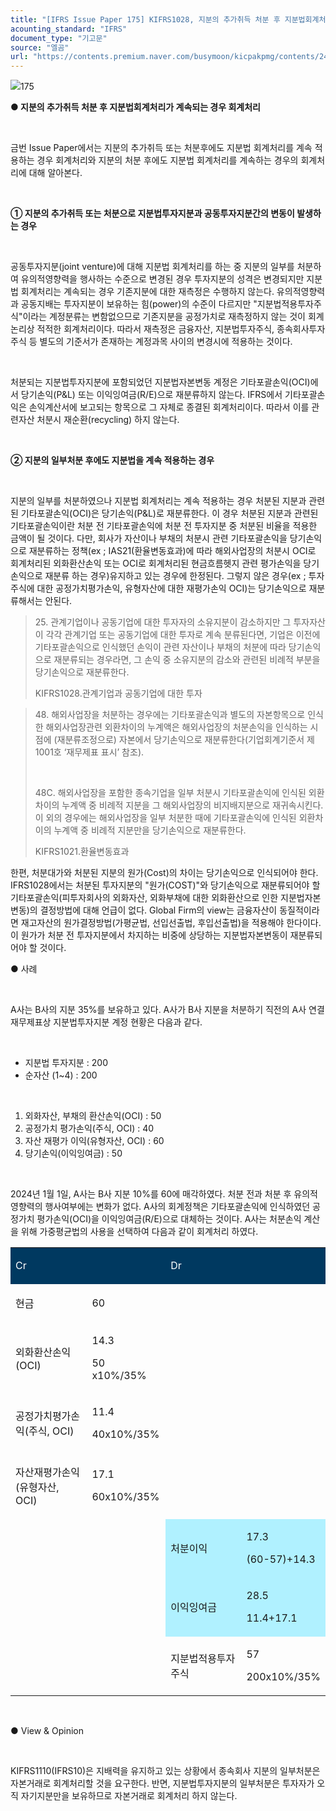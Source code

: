 ```yaml
---
title: "[IFRS Issue Paper 175] KIFRS1028, 지분의 추가취득 처분 후 지분법회계처리가 계속되는 경우 회계처리"
acounting_standard: "IFRS"
document_type: "기고문"
source: "엘곰"
url: "https://contents.premium.naver.com/busymoon/kicpakpmg/contents/240729114532196qk"
---
```

![](https://n2.news.naver.com/l.gif?type=content)175

**● 지분의 추가취득 처분 후 지분법회계처리가 계속되는 경우 회계처리**

​

금번 Issue Paper에서는 지분의 추가취득 또는 처분후에도 지분법 회계처리를 계속 적용하는 경우 회계처리와 지분의 처분 후에도 지분법 회계처리를 계속하는 경우의 회계처리에 대해 알아본다.

​

**① 지분의 추가취득 또는 처분으로 지분법투자지분과 공동투자지분간의 변동이 발생하는 경우**

​

공동투자지분(joint venture)에 대해 지분법 회계처리를 하는 중 지분의 일부를 처분하여 유의적영향력을 행사하는 수준으로 변경된 경우 투자지분의 성격은 변경되지만 지분법 회계처리는 계속되는 경우 기존지분에 대한 재측정은 수행하지 않는다. 유의적영향력과 공동지배는 투자지분이 보유하는 힘(power)의 수준이 다르지만 "지분법적용투자주식"이라는 계정분류는 변함없으므로 기존지분을 공정가치로 재측정하지 않는 것이 회계논리상 적적한 회계처리이다. 따라서 재측정은 금융자산, 지분법투자주식, 종속회사투자주식 등 별도의 기준서가 존재하는 계정과목 사이의 변경시에 적용하는 것이다.

​

처분되는 지분법투자지분에 포함되었던 지분법자본변동 계정은 기타포괄손익(OCI)에서 당기손익(P&L) 또는 이익잉여금(R/E)으로 재분류하지 않는다. IFRS에서 기타포괄손익은 손익계산서에 보고되는 항목으로 그 자체로 종결된 회계처리이다. 따라서 이를 관련자산 처분시 재순환(recycling) 하지 않는다.

​

**② 지분의 일부처분 후에도 지분법을 계속 적용하는 경우**

**​**

지분의 일부를 처분하였으나 지분법 회계처리는 계속 적용하는 경우 처분된 지분과 관련된 기타포괄손익(OCI)은 당기손익(P&L)로 재분류한다. 이 경우 처분된 지분과 관련된 기타포괄손익이란 처분 전 기타포괄손익에 처분 전 투자지분 중 처분된 비율을 적용한 금액이 될 것이다. 다만, 회사가 자산이나 부채의 처분시 관련 기타포괄손익을 당기손익으로 재분류하는 정책(ex ; IAS21(환율변동효과)에 따라 해외사업장의 처분시 OCI로 회계처리된 외화환산손익 또는 OCI로 회계처리된 현금흐름헷지 관련 평가손익을 당기손익으로 재분류 하는 경우)유지하고 있는 경우에 한정된다. 그렇지 않은 경우(ex ; 투자주식에 대한 공정가치평가손익, 유형자산에 대한 재평가손익 OCI)는 당기손익으로 재분류해서는 안된다.

> 25\. 관계기업이나 공동기업에 대한 투자자의 소유지분이 감소하지만 그 투자자산이 각각 관계기업 또는 공동기업에 대한 투자로 계속 분류된다면, 기업은 이전에 기타포괄손익으로 인식했던 손익이 관련 자산이나 부채의 처분에 따라 당기손익으로 재분류되는 경우라면, 그 손익 중 소유지분의 감소와 관련된 비례적 부분을 당기손익으로 재분류한다.
> 
> KIFRS1028.관계기업과 공동기업에 대한 투자

> 48\. 해외사업장을 처분하는 경우에는 기타포괄손익과 별도의 자본항목으로 인식한 해외사업장관련 외환차이의 누계액은 해외사업장의 처분손익을 인식하는 시점에 (재분류조정으로) 자본에서 당기손익으로 재분류한다(기업회계기준서 제1001호 ‘재무제표 표시’ 참조).
> 
> ​
> 
> 48C. 해외사업장을 포함한 종속기업을 일부 처분시 기타포괄손익에 인식된 외환차이의 누계액 중 비례적 지분을 그 해외사업장의 비지배지분으로 재귀속시킨다. 이 외의 경우에는 해외사업장을 일부 처분한 때에 기타포괄손익에 인식된 외환차이의 누계액 중 비례적 지분만을 당기손익으로 재분류한다.
> 
> KIFRS1021.환율변동효과

한편, 처분대가와 처분된 지분의 원가(Cost)의 차이는 당기손익으로 인식되어야 한다. IFRS1028에서는 처분된 투자지분의 "원가(COST)"와 당기손익으로 재분류되어야 할 기타포괄손익(피투자회사의 외화자산, 외화부채에 대한 외화환산으로 인한 지분법자본변동)의 결정방법에 대해 언급이 없다. Global Firm의 view는 금융자산이 동질적이라면 재고자산의 원가결정방법(가평균법, 선입선출법, 후입선출법)을 적용해야 한다이다. 이 원가가 처분 전 투자지분에서 차지하는 비중에 상당하는 지분법자본변동이 재분류되어야 할 것이다.

● 사례

​

A사는 B사의 지분 35%를 보유하고 있다. A사가 B사 지분을 처분하기 직전의 A사 연결재무제표상 지분법투자지분 계정 현황은 다음과 같다.

​

- 지분법 투자지분 : 200
- 순자산 (1~4) : 200

​

1. 외화자산, 부채의 환산손익(OCI) : 50
2. 공정가치 평가손익(주식, OCI) : 40
3. 자산 재평가 이익(유형자산, OCI) : 60
4. 당기손익(이익잉여금) : 50

​

2024년 1월 1일, A사는 B사 지분 10%를 60에 매각하였다. 처분 전과 처분 후 유의적영향력의 행사여부에는 변화가 없다. A사의 회계정책은 기타포괄손익에 인식하였던 공정가치 평가손익(OCI)을 이익잉여금(R/E)으로 대체하는 것이다. A사는 처분손익 계산을 위해 가중평균법의 사용을 선택하여 다음과 같이 회계처리 하였다.

<table style=""><tbody><tr><td colspan="1" rowspan="1" style="width: 25.0%; height: 43.0px;  background-color: #003960;"><div><p style=""><span style="color:#ffffff;">Cr</span></p></div></td><td colspan="1" rowspan="1" style="width: 25.0%; height: 43.0px;  background-color: #003960;"><div><p style=""><span style="color:#ffffff;">​</span></p></div></td><td colspan="1" rowspan="1" style="width: 25.0%; height: 43.0px;  background-color: #003960;"><div><p style=""><span style="color:#ffffff;">Dr</span></p></div></td><td colspan="1" rowspan="1" style="width: 25.0%; height: 43.0px;  background-color: #003960;"><div><p style=""><span style="color:#ffffff;">​</span></p></div></td></tr><tr><td colspan="1" rowspan="1" style="width: 25.0%; height: 43.0px;  "><div><p style=""><span style="">현금</span></p></div></td><td colspan="1" rowspan="1" style="width: 25.0%; height: 43.0px;  "><div><p style=""><span style="">60</span></p></div></td><td colspan="1" rowspan="1" style="width: 25.0%; height: 43.0px;  "></td><td colspan="1" rowspan="1" style="width: 25.0%; height: 43.0px;  "></td></tr><tr><td colspan="1" rowspan="1" style="width: 25.0%; height: 21.5px;  "><div><p style=""><span style="">외화환산손익(OCI)</span></p></div></td><td colspan="1" rowspan="1" style="width: 25.0%; height: 21.5px;  "><div><p style=""><span style="">14.3</span></p></div><div><p style=""><span style="">50 x10%/35%</span></p></div></td><td colspan="1" rowspan="1" style="width: 25.0%; height: 21.5px;  "></td><td colspan="1" rowspan="1" style="width: 25.0%; height: 21.5px;  "></td></tr><tr><td colspan="1" rowspan="1" style="width: 25.0%; height: 10.75px;  "><div><p style=""><span style="">공정가치평가손익(주식, OCI)</span></p></div></td><td colspan="1" rowspan="1" style="width: 25.0%; height: 10.75px;  "><div><p style=""><span style="">11.4</span></p></div><div><p style=""><span style="">40x10%/35%</span></p></div></td><td colspan="1" rowspan="1" style="width: 25.0%; height: 10.75px;  "></td><td colspan="1" rowspan="1" style="width: 25.0%; height: 10.75px;  "><div><p style=""><span style="">​</span></p></div></td></tr><tr><td colspan="1" rowspan="1" style="width: 25.0%; height: 5.38px;  "><div><p style=""><span style="">자산재평가손익(유형자산, OCI)</span></p></div></td><td colspan="1" rowspan="1" style="width: 25.0%; height: 5.38px;  "><div><p style=""><span style="">17.1</span></p></div><div><p style=""><span style="">60x10%/35%</span></p></div></td><td colspan="1" rowspan="1" style="width: 25.0%; height: 5.38px;  "></td><td colspan="1" rowspan="1" style="width: 25.0%; height: 5.38px;  "><div><p style=""><span style="">​</span></p></div></td></tr><tr><td colspan="1" rowspan="1" style="width: 25.0%; height: 1.34px;  "></td><td colspan="1" rowspan="1" style="width: 25.0%; height: 1.34px;  "><div><p style=""><span style="">​</span></p></div></td><td colspan="1" rowspan="1" style="width: 25.0%; height: 1.34px;  background-color: #b0f1ff;"><div><p style=""><span style="">처분이익</span></p></div></td><td colspan="1" rowspan="1" style="width: 25.0%; height: 1.34px;  background-color: #b0f1ff;"><div><p style=""><span style="">17.3</span></p></div><div><p style=""><span style="">(60-57)+14.3</span></p></div></td></tr><tr><td colspan="1" rowspan="1" style="width: 25.0%; height: 1.3499999999999999px;  "></td><td colspan="1" rowspan="1" style="width: 25.0%; height: 1.3499999999999999px;  "><div><p style=""><span style="">​</span></p></div></td><td colspan="1" rowspan="1" style="width: 25.0%; height: 1.3499999999999999px;  background-color: #b0f1ff;"><div><p style=""><span style="">이익잉여금</span></p></div></td><td colspan="1" rowspan="1" style="width: 25.0%; height: 1.3499999999999999px;  background-color: #b0f1ff;"><div><p style=""><span style="">28.5</span></p></div><div><p style=""><span style="">11.4+17.1</span></p></div></td></tr><tr><td colspan="1" rowspan="1" style="width: 25.0%; height: 2.68px;  "></td><td colspan="1" rowspan="1" style="width: 25.0%; height: 2.68px;  "><div><p style=""><span style="">​</span></p></div></td><td colspan="1" rowspan="1" style="width: 25.0%; height: 2.68px;  "><div><p style=""><span style="">지분법적용투자주식</span></p></div></td><td colspan="1" rowspan="1" style="width: 25.0%; height: 2.68px;  "><div><p style=""><span style="">57</span></p></div><div><p style=""><span style="">200x10%/35%</span></p></div></td></tr></tbody></table>

​

● View & Opinion

​

KIFRS1110(IFRS10)은 지배력을 유지하고 있는 상황에서 종속회사 지분의 일부처분은 자본거래로 회계처리할 것을 요구한다. 반면, 지분법투자지분의 일부처분은 투자자가 오직 자기지분만을 보유하므로 자본거래로 회계처리 하지 않는다.